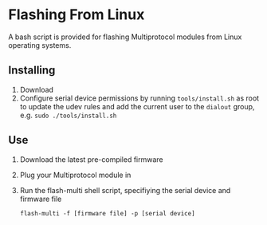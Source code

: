 # Flashing From Linux
A bash script is provided for flashing Multiprotocol modules from Linux operating systems.

## Installing
1. Download
1. Configure serial device permissions by running `tools/install.sh` as root to update the udev rules and add the current user to the `dialout` group, e.g. `sudo ./tools/install.sh`

## Use
1. Download the latest pre-compiled firmware
1. Plug your Multiprotocol module in
1. Run the flash-multi shell script, specifiying the serial device and firmware file

   `flash-multi -f [firmware file] -p [serial device]`
